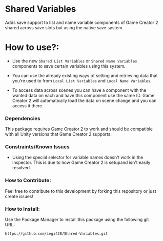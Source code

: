 # Shared Variables

Adds save support to list and name variable components of Game Creator 2 shared across save slots but using the native save system.

# How to use?:

- Use the new `Shared List Variables` or `Shared Name Variables` components to save certain variables using this system.

- You can use the already existing ways of setting and retrieving data that you're used to from `Local List Variables` and `Local Name Variables`.

- To access data across scenes you can have a component with the wanted data on each and have this component use the same ID. Game Creator 2 will automatically load the data on scene change and you can access it there.

### Dependencies

This package requires Game Creator 2 to work and should be compatible with all Unity versions that Game Creator 2 supports.

### Constraints/Known Issues

- Using the special selector for variable names doesn't work in the inspector. This is due to how Game Creator 2 is setupand isn't easily resolved.

### How to Contribute:

Feel free to contribute to this development by forking this repository or just create issues!

### How to Install:

Use the Package Manager to install this package using the following git URL:

`https://github.com/Legi428/Shared-Variables.git`